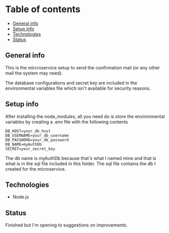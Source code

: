 # Table of contents

* [General info](#general-info)
* [Setup info](#setup-info)
* [Technologies](#technologies)
* [Status](#status)

## General info

This is the mircroservice setup to send the confirmation mail (or any other mail the system may need).

The database configurations and secret key are included in the environmental variables file which isn't available for security reasons.

## Setup info

After installing the node_modules, all you need do is store the environmental variables by creating a .env file with the following contents

```text
DB_HOST=your_db_host
DB_USERNAME=your_db_username
DB_PASSWORD=your_db_password
DB_NAME=myAuthDb
SECRET=your_secret_key
```

The db name is myAuthDb because that's what I named mine and that is what is in the sql file included in this folder. The sql file contains the db I created for the microservice.

## Technologies

* Node.js

## Status

Finished but I'm opening to suggestions on improvements.
